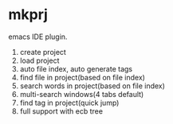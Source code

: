# mkprj

emacs IDE plugin.

1. create project
2. load project
3. auto file index, auto generate tags
4. find file in project(based on file index)
5. search words in project(based on file index)
6. multi-search windows(4 tabs default)
7. find tag in project(quick jump)
8. full support with ecb tree
